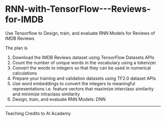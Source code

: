 # RNN-with-TensorFlow---Reviews-for-IMDB
Use Tensorflow to Design, train, and evaluate RNN Models for Reviews of IMDB Reviews

The plan is

1. Download the IMDB Reviews dataset using TensorFlow Datasets APIs
2. Count the number of unique words in the vocabulary using a tokenizer
3. Convert the words to integers so that they can be used in numerical calculations
4. Prepare your training and validation datasets using TF2.0 dataset APIs
5. Use word embeddings to convert the integers to meaningful representations i.e. feature vectors that maximize interclass similarity and minimize intraclass similarity
6. Design, train, and evaluate RNN Models: DNN




-----------
Teaching Credits to AI Academy
